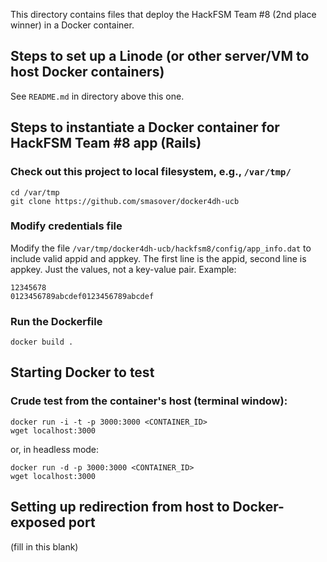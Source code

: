 This directory contains files that deploy the HackFSM Team #8 (2nd place winner) in a Docker container.

## Steps to set up a Linode (or other server/VM to host Docker containers)

See `README.md` in directory above this one.


## Steps to instantiate a Docker container for HackFSM Team #8 app (Rails)

### Check out this project to local filesystem, e.g., `/var/tmp/`

  ```
  cd /var/tmp
  git clone https://github.com/smasover/docker4dh-ucb
  ```
  
### Modify credentials file

Modify the file `/var/tmp/docker4dh-ucb/hackfsm8/config/app_info.dat` to include valid appid and appkey. The first line is the appid, second line is appkey. Just the values, not a key-value pair. Example:

  ```
  12345678
  0123456789abcdef0123456789abcdef
  ```
  
### Run the Dockerfile

  ```
  docker build .
  ```

## Starting Docker to test

### Crude test from the container's host (terminal window):

  ```
  docker run -i -t -p 3000:3000 <CONTAINER_ID>
  wget localhost:3000
  ```

 or, in headless mode:

  ```
  docker run -d -p 3000:3000 <CONTAINER_ID>
  wget localhost:3000
  ```

## Setting up redirection from host to Docker-exposed port

(fill in this blank)


